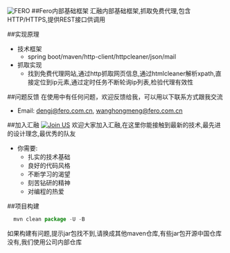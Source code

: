 ![FERO](http://tailicaiop.fero.com.cn/upload/picture/20151215/big/20151215000245.png)
##Fero内部基础框架
汇融内部基础框架,抓取免费代理,包含HTTP/HTTPS,提供REST接口供调用

##实现原理

* 技术框架
    * spring boot/maven/http-client/httpcleaner/json/mail
* 抓取实现
    * 找到免费代理网站,通过http抓取网页信息,通过htmlcleaner解析xpath,直接定位到ip元素,通过定时任务不断轮询ip列表,检验代理有效性

##问题反馈
在使用中有任何问题，欢迎反馈给我，可以用以下联系方式跟我交流

* Email: dengj@fero.com.cn, wanghongmeng@fero.com.cn

##加入汇融 [![Join US](http://tailicaiop.fero.com.cn/upload/picture/20151215/big/20151215011147.png)](http://www.fero.com.cn/category/joinus)
欢迎大家加入汇融,在这里你能接触到最新的技术,最先进的设计理念,最优秀的队友

* 你需要:
    * 扎实的技术基础
    * 良好的代码风格
    * 不断学习的渴望
    * 刻苦钻研的精神
    * 对编程的热爱

##项目构建

```javascript
  mvn clean package -U -B
```
如果构建有问题,提示jar包找不到,请换成其他maven仓库,有些jar包开源中国仓库没有,我们使用公司内部仓库